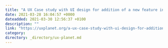 ```yaml
---
title: "A UX Case study with UI design for addition of a new feature in Nearbuy app"
date: 2021-03-28 16:04:57 +0000
dateadded: 2021-03-30 12:56:37 +0100
description: ""
link: "https://uxplanet.org/a-ux-case-study-with-ui-design-for-addition-of-a-new-feature-in-nearbuy-app-a52a1f2474a3?source=rss----819cc2aaeee0---4"
category:
directory: _directory/ux-planet.md
---
```

